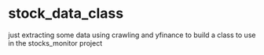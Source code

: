 # stock_data_class
just extracting some data using crawling and yfinance to build a class to use in the stocks_monitor project
